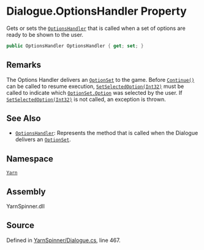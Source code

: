 <!-- This file was generated by a tool. Do not edit this file by hand. -->

# Dialogue.OptionsHandler Property

Gets or sets the [`OptionsHandler`](/api/csharp/yarn/optionshandler.md) that is
called when a set of options are ready to be shown to the user.


```csharp
public OptionsHandler OptionsHandler { get; set; }
```
## Remarks

The Options Handler delivers an [`OptionSet`](/api/csharp/yarn/optionset.md) to the
game. Before [`Continue()`](/api/csharp/yarn/dialogue.continue.md) can be called to resume
execution, [`SetSelectedOption(Int32)`](/api/csharp/yarn/dialogue.setselectedoption-system.int32-.md) must be called to
indicate which [`OptionSet.Option`](/api/csharp/yarn/optionset.option.md) was selected by
the user. If [`SetSelectedOption(Int32)`](/api/csharp/yarn/dialogue.setselectedoption-system.int32-.md) is not called, an
exception is thrown.




## See Also
* [`OptionsHandler`](/api/csharp/yarn/optionshandler.md): 
Represents the method that is called when the Dialogue delivers an
[`OptionSet`](/api/csharp/yarn/optionset.md).

## Namespace
[`Yarn`](/api/csharp/yarn/README.md)

## Assembly
YarnSpinner.dll

## Source
Defined in [YarnSpinner/Dialogue.cs](https://github.com/YarnSpinnerTool/YarnSpinner//blob/develop/YarnSpinner/Dialogue.cs#L467), line 467.
